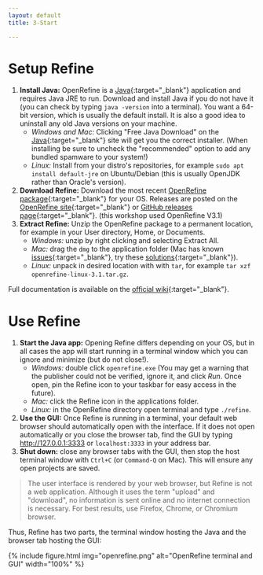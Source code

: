 ```yaml
---
layout: default
title: 3-Start

---
```


# Setup Refine
    
1. **Install Java:** OpenRefine is a [Java](http://java.com/en/){:target="_blank"} application and requires Java JRE to run. Download and install Java if you do not have it (you can check by typing `java -version` into a terminal). You want a 64-bit version, which is usually the default install. It is also a good idea to uninstall any old Java versions on your machine.
    - *Windows and Mac:* Clicking "Free Java Download" on the [Java](http://java.com/){:target="_blank"} site will get you the correct installer. (When installing be sure to uncheck the "recommended" option to add any bundled spamware to your system!)
    - *Linux:* Install from your distro's repositories, for example `sudo apt install default-jre` on Ubuntu/Debian (this is usually OpenJDK rather than Oracle's version).
2. **Download Refine:** Download the most recent [OpenRefine package](http://openrefine.org/download.html){:target="_blank"} for your OS. Releases are posted on the [OpenRefine site](http://openrefine.org/download.html){:target="_blank"} or [GitHub releases page](https://github.com/OpenRefine/OpenRefine/releases/){:target="_blank"}. (this workshop used OpenRefine V3.1) 
3. **Extract Refine:** Unzip the OpenRefine package to a permanent location, for example in your User directory, Home, or Documents. 
    - *Windows:* unzip by right clicking and selecting Extract All. 
    - *Mac:* drag the `dmg` to the application folder (Mac has known [issues](https://github.com/OpenRefine/OpenRefine/wiki/Installation-Instructions#mac-osx){:target="_blank"}, try these [solutions](https://evanwill.github.io/_drafts/notes/open-refine-osx.html){:target="_blank"}). 
    - *Linux:* unpack in desired location with with `tar`, for example `tar xzf openrefine-linux-3.1.tar.gz`. 

Full documentation is available on the [official wiki](https://github.com/OpenRefine/OpenRefine/wiki/){:target="_blank"}.

# Use Refine

1. **Start the Java app:** Opening Refine differs depending on your OS, but in all cases the app will start running in a terminal window which you can ignore and minimize (but do not close!).
    - *Windows:* double click `openrefine.exe` (You may get a warning that the publisher could not be verified, ignore it, and click *Run*. Once open, pin the Refine icon to your taskbar for easy access in the future). 
    - *Mac:* click the Refine icon in the applications folder. 
    - *Linux:* in the OpenRefine directory open terminal and type `./refine`.
2. **Use the GUI:** Once Refine is running in a terminal, your default web browser should automatically open with the interface. If it does not open automatically or you close the browser tab, find the GUI by typing <http://127.0.0.1:3333> or `localhost:3333` in your address bar. 
3. **Shut down:** close any browser tabs with the GUI, then stop the host terminal window with `Ctrl+C` (or `Command-Q` on Mac). This will ensure any open projects are saved.

> The user interface is rendered by your web browser, but Refine is not a web application. 
> Although it uses the term "upload" and "download", no information is sent online and no internet connection is necessary.
> For best results, use Firefox, Chrome, or Chromium browser.

Thus, Refine has two parts, the terminal window hosting the Java and the browser tab hosting the GUI:

{% include figure.html img="openrefine.png" alt="OpenRefine terminal and GUI" width="100%" %}
